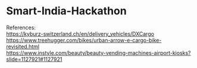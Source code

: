 # Smart-India-Hackathon
References: 
<br>
https://kyburz-switzerland.ch/en/delivery_vehicles/DXCargo
<br>
https://www.treehugger.com/bikes/urban-arrow-e-cargo-bike-revisited.html
<br>
https://www.instyle.com/beauty/beauty-vending-machines-airport-kiosks?slide=1127921#1127921
<br>
